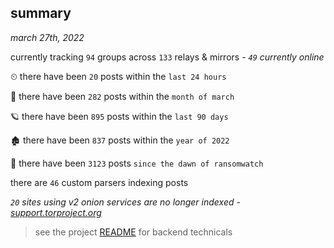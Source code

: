 
## summary
_march 27th, 2022_

currently tracking `94` groups across `133` relays & mirrors - _`49` currently online_

⏲ there have been `20` posts within the `last 24 hours`

🦈 there have been `282` posts within the `month of march`

🪐 there have been `895` posts within the `last 90 days`

🏚 there have been `837` posts within the `year of 2022`

🦕 there have been `3123` posts `since the dawn of ransomwatch`

there are `46` custom parsers indexing posts

_`20` sites using v2 onion services are no longer indexed - [support.torproject.org](https://support.torproject.org/onionservices/v2-deprecation/)_

> see the project [README](https://github.com/thetanz/ransomwatch#ransomwatch--) for backend technicals
